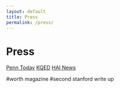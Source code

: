 ```yaml
---
layout: default
title: Press
permalink: /press/
---
```


# Press


[Penn Today](https://penntoday.upenn.edu/news/who-what-why-betsy-stade-assessing-anxiety-and-depression)
[KQED](https://www.kqed.org/forum/2010101894075/how-ai-could-transform-mental-health-care)
[HAI News](https://hai.stanford.edu/news/blueprint-using-ai-psychotherapy)

#worth magazine
#second stanford write up